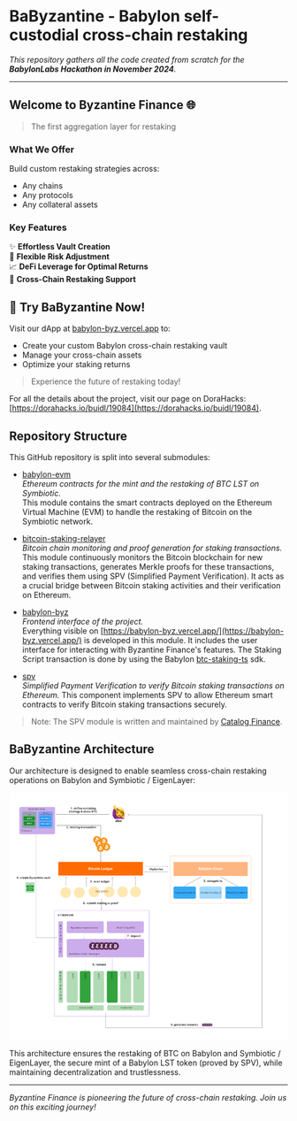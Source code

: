# BaByzantine - Babylon self-custodial cross-chain restaking

*This repository gathers all the code created from scratch for the **BabylonLabs Hackathon in November 2024**.*

---


## Welcome to Byzantine Finance 🌐

> The first aggregation layer for restaking

### What We Offer

Build custom restaking strategies across:
  - Any chains
  - Any protocols
  - Any collateral assets

### Key Features

✨ **Effortless Vault Creation**  
🔧 **Flexible Risk Adjustment**  
📈 **DeFi Leverage for Optimal Returns**  
🌉 **Cross-Chain Restaking Support**  


## 🚀 Try BaByzantine Now!

Visit our dApp at [babylon-byz.vercel.app](https://babylon-byz.vercel.app) to:
- Create your custom Babylon cross-chain restaking vault
- Manage your cross-chain assets
- Optimize your staking returns

> Experience the future of restaking today!

For all the details about the project, visit our page on DoraHacks: [https://dorahacks.io/buidl/19084](https://dorahacks.io/buidl/19084).


## Repository Structure

This GitHub repository is split into several submodules:

-  [babylon-evm](https://github.com/linnnnnnh/babylon-evm/tree/dd0a7fd0d07dbaf999083d076b34412ebd012a1c)  
*Ethereum contracts for the mint and the restaking of BTC LST on Symbiotic.*  
This module contains the smart contracts deployed on the Ethereum Virtual Machine (EVM) to handle the restaking of Bitcoin on the Symbiotic network.

-  [bitcoin-staking-relayer](https://github.com/linnnnnnh/bitcoin-staking-relayer)  
*Bitcoin chain monitoring and proof generation for staking transactions.*  
This module continuously monitors the Bitcoin blockchain for new staking transactions, generates Merkle proofs for these transactions, and verifies them using SPV (Simplified Payment Verification). It acts as a crucial bridge between Bitcoin staking activities and their verification on Ethereum.

-  [babylon-byz](https://github.com/Benoitded/babylon-byz)  
*Frontend interface of the project.*  
Everything visible on [https://babylon-byz.vercel.app/](https://babylon-byz.vercel.app/) is developed in this module. It includes the user interface for interacting with Byzantine Finance's features. The Staking Script transaction is done by using the Babylon [btc-staking-ts](https://github.com/babylonlabs-io/btc-staking-ts) sdk.

- [spv](https://github.com/catalogfi/spv/tree/ac28c94929d250f95b170705dd13ab3b33e89c3d)  
*Simplified Payment Verification to verify Bitcoin staking transactions on Ethereum.*
This component implements SPV to allow Ethereum smart contracts to verify Bitcoin staking transactions securely.  
> Note: The SPV module is written and maintained by [Catalog Finance](https://www.catalog.fi/).


## BaByzantine Architecture

Our architecture is designed to enable seamless cross-chain restaking operations on Babylon and Symbiotic / EigenLayer:

![Byzantine Finance Architecture](./images/baByzantine_architecture.png)

This architecture ensures the restaking of BTC on Babylon and Symbiotic / EigenLayer, the secure mint of a Babylon LST token (proved by SPV), while maintaining decentralization and trustlessness.



---

*Byzantine Finance is pioneering the future of cross-chain restaking. Join us on this exciting journey!*
